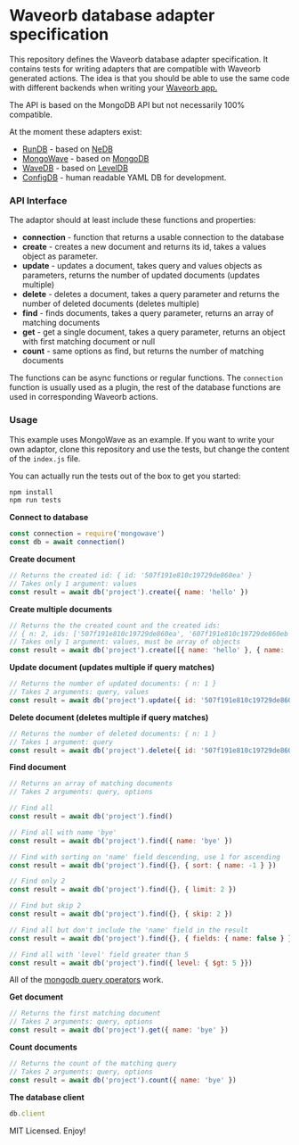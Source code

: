 # Waveorb database adapter specification

This repository defines the Waveorb database adapter specification. It contains tests for writing adapters that are compatible with Waveorb generated actions. The idea is that you should be able to use the same code with different backends when writing your [Waveorb app.](https://waveorb.com)

The API is based on the MongoDB API but not necessarily 100% compatible.

At the moment these adapters exist:

* [RunDB](https://github.com/eldoy/rundb) - based on [NeDB](https://github.com/louischatriot/nedb)
* [MongoWave](https://github.com/eldoy/mongowave) - based on [MongoDB](https://mongodb.github.io/node-mongodb-native/)
* [WaveDB](https://github.com/eldoy/wavedb) - based on [LevelDB](https://github.com/Level/level)
* [ConfigDB](https://github.com/eldoy/configdb) - human readable YAML DB for development.

### API Interface

The adaptor should at least include these functions and properties:

* __connection__ - function that returns a usable connection to the database
* __create__ - creates a new document and returns its id, takes a values object as parameter.
* __update__ - updates a document, takes query and values objects as parameters, returns the number of updated documents (updates multiple)
* __delete__ - deletes a document, takes a query parameter and returns the number of deleted documents (deletes multiple)
* __find__ - finds documents, takes a query parameter, returns an array of matching documents
* __get__ - get a single document, takes a query parameter, returns an object with first matching document or null
* __count__ - same options as find, but returns the number of matching documents

The functions can be async functions or regular functions. The `connection` function is usually used as a plugin, the rest of the database functions are used in corresponding Waveorb actions.

### Usage
This example uses MongoWave as an example. If you want to write your own adaptor, clone this repository and use the tests, but change the content of the `index.js` file.

You can actually run the tests out of the box to get you started:
```sh
npm install
npm run tests
```

**Connect to database**
```js
const connection = require('mongowave')
const db = await connection()
```

**Create document**
```js
// Returns the created id: { id: '507f191e810c19729de860ea' }
// Takes only 1 argument: values
const result = await db('project').create({ name: 'hello' })
```

**Create multiple documents**
```js
// Returns the the created count and the created ids:
// { n: 2, ids: ['507f191e810c19729de860ea', '607f191e810c19729de860eb'] }
// Takes only 1 argument: values, must be array of objects
const result = await db('project').create([{ name: 'hello' }, { name: 'bye' }])
```

**Update document (updates multiple if query matches)**
```js
// Returns the number of updated documents: { n: 1 }
// Takes 2 arguments: query, values
const result = await db('project').update({ id: '507f191e810c19729de860ea' }, { name: 'bye' })
```

**Delete document (deletes multiple if query matches)**
```js
// Returns the number of deleted documents: { n: 1 }
// Takes 1 argument: query
const result = await db('project').delete({ id: '507f191e810c19729de860ea' })
```

**Find document**
```js
// Returns an array of matching documents
// Takes 2 arguments: query, options

// Find all
const result = await db('project').find()

// Find all with name 'bye'
const result = await db('project').find({ name: 'bye' })

// Find with sorting on 'name' field descending, use 1 for ascending
const result = await db('project').find({}, { sort: { name: -1 } })

// Find only 2
const result = await db('project').find({}, { limit: 2 })

// Find but skip 2
const result = await db('project').find({}, { skip: 2 })

// Find all but don't include the 'name' field in the result
const result = await db('project').find({}, { fields: { name: false } })

// Find all with 'level' field greater than 5
const result = await db('project').find({ level: { $gt: 5 }})
```
All of the [mongodb query operators](https://docs.mongodb.com/manual/reference/operator/query/) work.

**Get document**
```js
// Returns the first matching document
// Takes 2 arguments: query, options
const result = await db('project').get({ name: 'bye' })
```

**Count documents**
```js
// Returns the count of the matching query
// Takes 2 arguments: query, options
const result = await db('project').count({ name: 'bye' })
```

**The database client**
```js
db.client
```

MIT Licensed. Enjoy!
